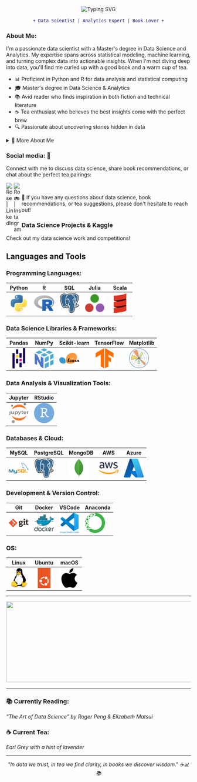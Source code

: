 <div align="center">
  <picture>
    <source media="(prefers-color-scheme: dark)" srcset="https://readme-typing-svg.demolab.com?font=Fira+Code&size=30&duration=3000&pause=1000&color=FFFFFF&center=true&vCenter=true&random=false&width=435&lines=Hi2C+I'm+Rose+%F0%9F%91%8B">
    <source media="(prefers-color-scheme: light)" srcset="https://readme-typing-svg.demolab.com?font=Fira+Code&size=30&duration=3000&pause=1000&color=000000&center=true&vCenter=true&random=false&width=435&lines=Hi%2C+I'm+Rose+%F0%9F%91%8B">
    <img alt="Typing SVG" src="https://readme-typing-svg.demolab.com?font=Fira+Code&size=30&duration=3000&pause=1000&color=000000&center=true&vCenter=true&random=false&width=435&lines=Hi%2C+I'm+Rose+%F0%9F%91%8B">
  </picture>
</div>


<div align="center">
  
  ```diff
  + Data Scientist | Analytics Expert | Book Lover +
  ```
  
</div>

### About Me:



I'm a passionate data scientist with a Master's degree in Data Science and Analytics. My expertise spans across statistical modeling, machine learning, and turning complex data into actionable insights. When I'm not diving deep into data, you'll find me curled up with a good book and a warm cup of tea.

- 📊 Proficient in Python and R for data analysis and statistical computing
- 🎓 Master's degree in Data Science & Analytics
- 📚 Avid reader who finds inspiration in both fiction and technical literature
- ☕ Tea enthusiast who believes the best insights come with the perfect brew
- 🔍 Passionate about uncovering stories hidden in data

<details>
<summary>🌟 More About Me</summary>
<br>
  
```r
additional_info <- list(
    education = "Masters in Data Science & Analytics",
    interests = c("Statistical Modeling", "Predictive Analytics", "Literature"),
    hobbies = c("Reading", "Tea tasting", "Data visualization", "Book clubs"),
    goals = "Contributing to impactful data science projects and continuous learning"
)
```
</details>

### Social media: 📡
Connect with me to discuss data science, share book recommendations, or chat about the perfect tea pairings:

<a href="https://www.linkedin.com/in/rose-kwamboka/"><img align="left" src="https://raw.githubusercontent.com/yushi1007/yushi1007/main/images/linkedin.svg" alt="Rose | LinkedIn" width="21px"/></a>
<a href="https://www.instagram.com/kwamboka_rose_/"><img align="left" src="https://raw.githubusercontent.com/yushi1007/yushi1007/main/images/instagram.svg" alt="Rose | Instagram" width="21px"/></a>
</br>
- 💬 If you have any questions about data science, book recommendations, or tea suggestions, please don't hesitate to reach out!

### Data Science Projects & Kaggle
Check out my data science work and competitions!

## Languages and Tools 
<div>

### Programming Languages:
| Python | R | SQL | Julia | Scala |
|----------|----------|----------|-----|-----|
|  <img src="https://github.com/devicons/devicon/blob/master/icons/python/python-original.svg" title="Python"  alt="Python" width="55" height="55"/> |  <img src="https://github.com/devicons/devicon/blob/master/icons/r/r-original.svg" title="R"  alt="R" width="55" height="55"/> |  <img src="https://github.com/devicons/devicon/blob/master/icons/postgresql/postgresql-original.svg" title="SQL" alt="SQL" width="55" height="55"/> |  <img src="https://github.com/devicons/devicon/blob/master/icons/julia/julia-original.svg" title="Julia" alt="Julia" width="55" height="55"/>|  <img src="https://github.com/devicons/devicon/blob/master/icons/scala/scala-original.svg" title="Scala" alt="Scala" width="55" height="55"/>| 

### Data Science Libraries & Frameworks:
| Pandas | NumPy | Scikit-learn | TensorFlow | Matplotlib |
|----------|----------|----------|----------|----------|
|  <img src="https://github.com/devicons/devicon/blob/master/icons/pandas/pandas-original.svg" title="Pandas"  alt="Pandas" width="55" height="55"/>|  <img src="https://github.com/devicons/devicon/blob/master/icons/numpy/numpy-original.svg" title="NumPy"  alt="NumPy" width="55" height="55"/>|  <img src="https://github.com/devicons/devicon/blob/master/icons/scikitlearn/scikitlearn-original.svg" title="Scikit-learn" alt="Scikit-learn" width="55" height="55"/>|  <img src="https://github.com/devicons/devicon/blob/master/icons/tensorflow/tensorflow-original.svg" title="TensorFlow" alt="TensorFlow" width="55" height="55"/>|  <img src="https://github.com/devicons/devicon/blob/master/icons/matplotlib/matplotlib-original.svg" title="Matplotlib" alt="Matplotlib" width="55" height="55"/>|

### Data Analysis & Visualization Tools:

| Jupyter | RStudio |
|----------|----------|
|<img src="https://github.com/devicons/devicon/blob/master/icons/jupyter/jupyter-original-wordmark.svg" title="Jupyter" alt="Jupyter" width="55" height="55"/>|<img src="https://github.com/devicons/devicon/blob/master/icons/rstudio/rstudio-original.svg" title="RStudio" alt="RStudio" width="55" height="55"/>|

### Databases & Cloud:

| MySQL | PostgreSQL | MongoDB | AWS | Azure |
|----------|----------|----------|----------|----------|
|<img src="https://github.com/devicons/devicon/blob/master/icons/mysql/mysql-original-wordmark.svg" title="MySQL" alt="MySQL" width="55" height="55"/>|<img src="https://github.com/devicons/devicon/blob/master/icons/postgresql/postgresql-original.svg" title="PostgreSQL" alt="PostgreSQL" width="55" height="55"/>|<img src="https://github.com/devicons/devicon/blob/master/icons/mongodb/mongodb-original.svg" title="MongoDB" alt="MongoDB" width="55" height="55"/>|<img src="https://github.com/devicons/devicon/blob/master/icons/amazonwebservices/amazonwebservices-original-wordmark.svg" title="AWS" alt="AWS" width="55" height="55"/>|<img src="https://github.com/devicons/devicon/blob/master/icons/azure/azure-original.svg" title="Azure" alt="Azure" width="55" height="55"/>|

### Development & Version Control:

| Git | Docker | VSCode | Anaconda |
|----------|----------|----------|----------|
|<img src="https://github.com/devicons/devicon/blob/master/icons/git/git-original-wordmark.svg" title="Git" alt="Git" width="55" height="55"/>|<img src="https://github.com/devicons/devicon/blob/master/icons/docker/docker-original-wordmark.svg" title="Docker" alt="Docker" width="55" height="55"/>|<img src="https://github.com/devicons/devicon/blob/master/icons/vscode/vscode-original-wordmark.svg" title="VSCode" alt="VSCode" width="55" height="55"/>|<img src="https://github.com/devicons/devicon/blob/master/icons/anaconda/anaconda-original.svg" title="Anaconda" alt="Anaconda" width="55" height="55"/>|

### OS:

| Linux | Ubuntu | macOS |
|----------|----------|----------|
| <img src="https://github.com/devicons/devicon/blob/master/icons/linux/linux-original.svg" title="Linux" alt="Linux" width="55" height="55"/> | <img src="https://github.com/devicons/devicon/blob/master/icons/ubuntu/ubuntu-original.svg" title="Ubuntu" alt="Ubuntu" width="55" height="55"/> | <img src="https://github.com/devicons/devicon/blob/master/icons/apple/apple-original.svg" title="macOS" alt="macOS" width="55" height="55"/> |

</div>

---

<p align="center">
  <img width="800" height="220" src="https://streak-stats.demolab.com?user=rose&theme=tea-green&hide_border=true&border_radius=5&card_width=800">
</p>

---

### 📚 Currently Reading:
*"The Art of Data Science" by Roger Peng & Elizabeth Matsui*

### ☕ Current Tea:
*Earl Grey with a hint of lavender*

---

<div align="center">
  <i>"In data we trust, in tea we find clarity, in books we discover wisdom." ☕📊📚</i>
</div>
